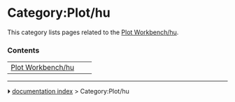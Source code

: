 # Category:Plot/hu
This category lists pages related to the [Plot Workbench/hu](Plot_Workbench/hu.md).

### Contents

|     |     |     |
| --- | --- | --- |
| [Plot Workbench/hu](Plot_Workbench/hu.md) |



---
⏵ [documentation index](../README.md) > Category:Plot/hu
